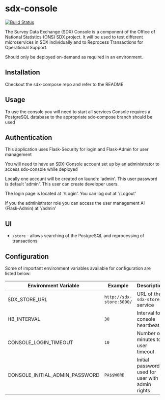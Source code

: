 # sdx-console

[![Build Status](https://travis-ci.org/ONSdigital/sdx-console.svg?branch=master)](https://travis-ci.org/ONSdigital/sdx-console)

The Survey Data Exchange (SDX) Console is a component of the Office of National Statistics (ONS) SDX project. It will be used to test different microservices in SDX individually and to Reprocess Transactions for Operational Support.

Should only be deployed on-demand as required in an environment.

## Installation

Checkout the sdx-compose repo and refer to the README

## Usage

To use the console you will need to start all services
Console requires a PostgreSQL database to the appropriate sdx-compose branch should be used

## Authentication

This application uses Flask-Security for login and Flask-Admin for user management

You will need to have an SDX-Console account set up by an administrator to access sdx-console while deployed

Locally one account will be created on launch: 'admin'. This user password is default 'admin'. This user can create developer users.

The login page is located at '/Login'. You can log out at '/Logout'

If you the administrator role you can access the user management AI (Flask-Admin) at '/admin'

## UI

 * `/store` -  allows searching of the PostgreSQL and reprocessing of transactions

## Configuration

Some of important environment variables available for configuration are listed below:

| Environment Variable    | Example                               | Description
|-------------------------|---------------------------------------|----------------
| SDX_STORE_URL           | `http://sdx-store:5000/`              | URL of the ``sdx-store`` service
| HB_INTERVAL             | `30`                                  | Interval for console heartbeat
| CONSOLE_LOGIN_TIMEOUT   | `10`                                  | Number of minutes to user timeout
| CONSOLE_INITIAL_ADMIN_PASSWORD| `PA$$W0RD` | Initial password used for user with admin rights

